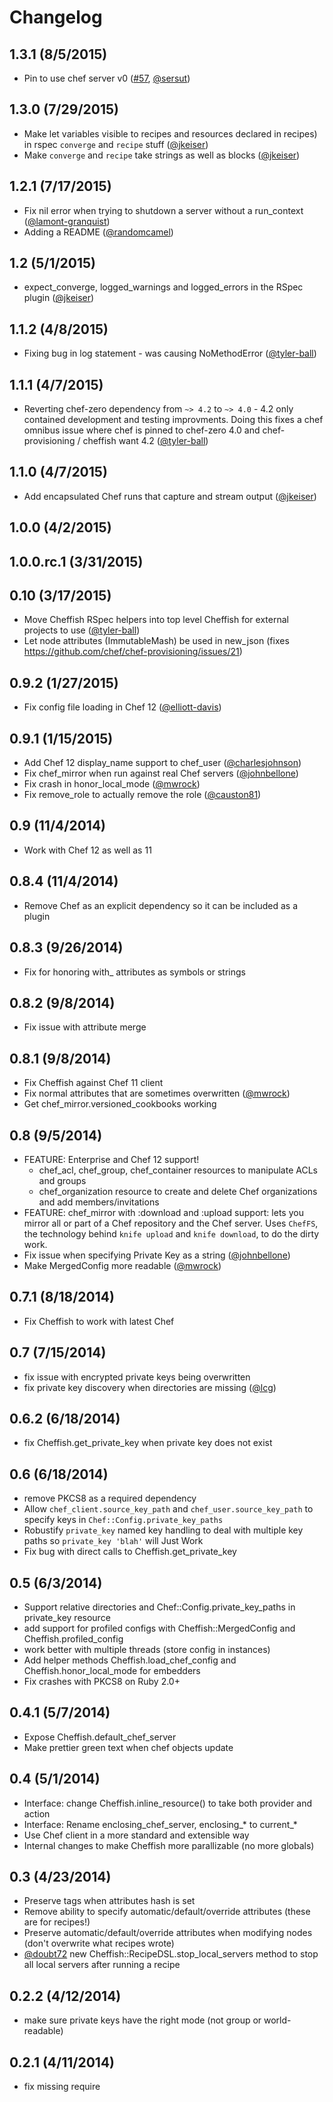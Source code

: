 # Changelog

## 1.3.1 (8/5/2015)

- Pin to use chef server v0 ([#57][], [@sersut][])

## 1.3.0 (7/29/2015)

- Make let variables visible to recipes and resources declared in recipes) in rspec `converge` and `recipe` stuff ([@jkeiser])
- Make `converge` and `recipe` take strings as well as blocks ([@jkeiser])

## 1.2.1 (7/17/2015)

- Fix nil error when trying to shutdown a server without a run_context ([@lamont-granquist][])
- Adding a README ([@randomcamel][])

## 1.2 (5/1/2015)

- expect_converge, logged_warnings and logged_errors in the RSpec plugin ([@jkeiser][])

## 1.1.2 (4/8/2015)

- Fixing bug in log statement - was causing NoMethodError ([@tyler-ball][])

## 1.1.1 (4/7/2015)

- Reverting chef-zero dependency from `~> 4.2` to `~> 4.0` - 4.2 only contained development
  and testing improvments.  Doing this fixes a chef omnibus issue where chef is pinned to
  chef-zero 4.0 and chef-provisioning / cheffish want 4.2 ([@tyler-ball][])

## 1.1.0 (4/7/2015)

- Add encapsulated Chef runs that capture and stream output ([@jkeiser][])

## 1.0.0 (4/2/2015)
## 1.0.0.rc.1 (3/31/2015)
## 0.10 (3/17/2015)

- Move Cheffish RSpec helpers into top level Cheffish for external projects to use ([@tyler-ball][])
- Let node attributes (ImmutableMash) be used in new_json (fixes https://github.com/chef/chef-provisioning/issues/21)

## 0.9.2 (1/27/2015)

- Fix config file loading in Chef 12 ([@elliott-davis][])

## 0.9.1 (1/15/2015)

- Add Chef 12 display_name support to chef_user ([@charlesjohnson][])
- Fix chef_mirror when run against real Chef servers ([@johnbellone][])
- Fix crash in honor_local_mode ([@mwrock][])
- Fix remove_role to actually remove the role ([@causton81][])

## 0.9 (11/4/2014)

- Work with Chef 12 as well as 11

## 0.8.4 (11/4/2014)

- Remove Chef as an explicit dependency so it can be included as a plugin

## 0.8.3 (9/26/2014)

- Fix for honoring with_ attributes as symbols or strings

## 0.8.2 (9/8/2014)

- Fix issue with attribute merge

## 0.8.1 (9/8/2014)

- Fix Cheffish against Chef 11 client
- Fix normal attributes that are sometimes overwritten ([@mwrock][])
- Get chef_mirror.versioned_cookbooks working

## 0.8 (9/5/2014)

- FEATURE: Enterprise and Chef 12 support!
  - chef_acl, chef_group, chef_container resources to manipulate ACLs and groups
  - chef_organization resource to create and delete Chef organizations and add members/invitations
- FEATURE: chef_mirror with :download and :upload support: lets you mirror all or part of a Chef repository and the Chef server.  Uses `ChefFS`, the technology behind `knife upload` and `knife download`, to do the dirty work.
- Fix issue when specifying Private Key as a string ([@johnbellone][])
- Make MergedConfig more readable ([@mwrock][])

## 0.7.1 (8/18/2014)

- Fix Cheffish to work with latest Chef

## 0.7 (7/15/2014)

- fix issue with encrypted private keys being overwritten
- fix private key discovery when directories are missing ([@lcg][])

## 0.6.2 (6/18/2014)

- fix Cheffish.get_private_key when private key does not exist

## 0.6 (6/18/2014)

- remove PKCS8 as a required dependency
- Allow `chef_client.source_key_path` and `chef_user.source_key_path` to specify keys in `Chef::Config.private_key_paths`
- Robustify `private_key` named key handling to deal with multiple key paths so `private_key 'blah'` will Just Work
- Fix bug with direct calls to Cheffish.get_private_key

## 0.5 (6/3/2014)

- Support relative directories and Chef::Config.private_key_paths in private_key resource
- add support for profiled configs with Cheffish::MergedConfig and Cheffish.profiled_config
- work better with multiple threads (store config in instances)
- Add helper methods Cheffish.load_chef_config and Cheffish.honor_local_mode for embedders
- Fix crashes with PKCS8 on Ruby 2.0+

## 0.4.1 (5/7/2014)

- Expose Cheffish.default_chef_server
- Make prettier green text when chef objects update

## 0.4 (5/1/2014)

- Interface: change Cheffish.inline_resource() to take both provider and action
- Interface: Rename enclosing_chef_server, enclosing_* to current_*
- Use Chef client in a more standard and extensible way
- Internal changes to make Cheffish more parallizable (no more globals)

## 0.3 (4/23/2014)

- Preserve tags when attributes hash is set
- Remove ability to specify automatic/default/override attributes (these are for recipes!)
- Preserve automatic/default/override attributes when modifying nodes (don't overwrite what recipes wrote)
- [@doubt72][] new Cheffish::RecipeDSL.stop_local_servers method to stop all local servers after running a recipe

## 0.2.2 (4/12/2014)

- make sure private keys have the right mode (not group or world-readable)

## 0.2.1 (4/11/2014)

- fix missing require

<!--- The following link definition list is generated by PimpMyChangelog --->
[#21]: https://github.com/chef/cheffish/issues/21
[#57]: https://github.com/chef/cheffish/issues/57
[@causton81]: https://github.com/causton81
[@charlesjohnson]: https://github.com/charlesjohnson
[@doubt72]: https://github.com/doubt72
[@elliott-davis]: https://github.com/elliott-davis
[@jkeiser]: https://github.com/jkeiser
[@johnbellone]: https://github.com/johnbellone
[@lamont-granquist]: https://github.com/lamont-granquist
[@lcg]: https://github.com/lcg
[@mwrock]: https://github.com/mwrock
[@randomcamel]: https://github.com/randomcamel
[@sersut]: https://github.com/sersut
[@tyler-ball]: https://github.com/tyler-ball